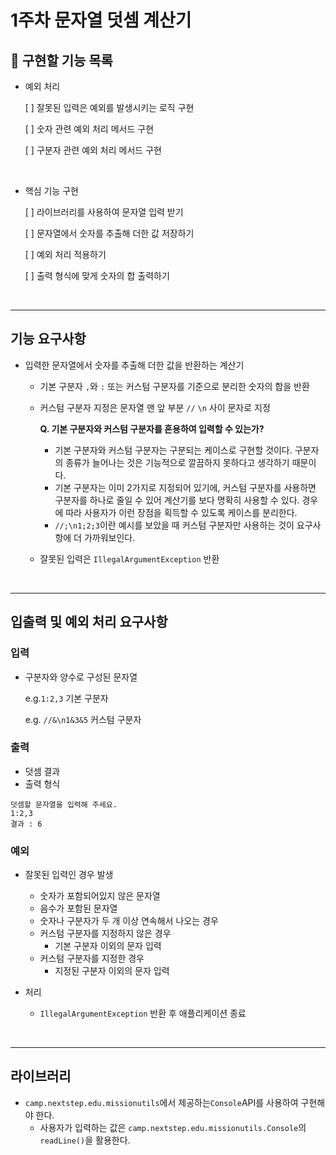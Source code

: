 # 1주차 문자열 덧셈 계산기

## 📌 구현할 기능 목록

- 예외 처리

    [ ] 잘못된 입력은 예외를 발생시키는 로직 구현
  
    [ ] 숫자 관련 예외 처리 메서드 구현

    [ ] 구분자 관련 예외 처리 메서드 구현

<br>

- 핵심 기능 구현

    [ ] 라이브러리를 사용하여 문자열 입력 받기

    [ ] 문자열에서 숫자를 추출해 더한 값 저장하기

    [ ] 예외 처리 적용하기

    [ ] 출력 형식에 맞게 숫자의 합 출력하기

<br>

---

## 기능 요구사항

- 입력한 문자열에서 숫자를 추출해 더한 값을 반환하는 계산기

    - 기본 구분자 `,`와 `:` 또는 커스텀 구분자를 기준으로 분리한 숫자의 합을 반환
    - 커스텀 구분자 지정은 문자열 맨 앞 부분 `//` `\n` 사이 문자로 지정

      **Q. 기본 구분자와 커스텀 구분자를 혼용하여 입력할 수 있는가?**

        - 기본 구분자와 커스텀 구분자는 구분되는 케이스로 구현할 것이다. 구분자의 종류가 늘어나는 것은 기능적으로 깔끔하지 못하다고 생각하기 때문이다.
        - 기본 구분자는 이미 2가지로 지정되어 있기에, 커스텀 구분자를 사용하면 구분자를 하나로 줄일 수 있어 계산기를 보다 명확히 사용할 수 있다. 경우에 따라 사용자가 이런 장점을 획득할 수 있도록 케이스를 분리한다.
        - `//;\n1;2;3`이란 예시를 보았을 때  커스텀 구분자만 사용하는 것이 요구사항에 더 가까워보인다.
    
    - 잘못된 입력은 `IllegalArgumentException` 반환

<br>

---

## 입출력 및 예외 처리 요구사항

### 입력

- 구분자와 양수로 구성된 문자열

    e.g.`1:2,3` 기본 구분자

    e.g. `//&\n1&3&5` 커스텀 구분자

### 출력

- 덧셈 결과
- 출력 형식

```
덧셈할 문자열을 입력해 주세요.
1:2,3
결과 : 6
```

### 예외

- 잘못된 입력인 경우 발생
    - 숫자가 포함되어있지 않은 문자열
    - 음수가 포함된 문자열
    - 숫자나 구분자가 두 개 이상 연속해서 나오는 경우
    - 커스텀 구분자를 지정하지 않은 경우
        - 기본 구분자 이외의 문자 입력
    - 커스텀 구분자를 지정한 경우
        - 지정된 구분자 이외의 문자 입력

- 처리
  - `IllegalArgumentException` 반환 후 애플리케이션 종료

<br>

---

## 라이브러리

- `camp.nextstep.edu.missionutils`에서 제공하는`Console`API를 사용하여 구현해야 한다.
    - 사용자가 입력하는 값은 `camp.nextstep.edu.missionutils.Console`의 `readLine()`을 활용한다.